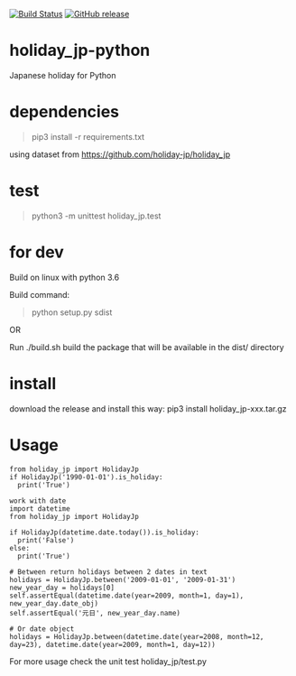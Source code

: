 [![Build Status](https://travis-ci.org/LUXEYS/holiday_jp-python.svg?branch=master)](https://travis-ci.org/LUXEYS/holiday_jp-python)
 [![GitHub release](https://img.shields.io/github/release/LUXEYS/holiday_jp-python.svg)](https://github.com/LUXEYS/holiday_jp-python/releases)

# holiday_jp-python

Japanese holiday for Python

# dependencies
> pip3 install -r requirements.txt

using dataset from https://github.com/holiday-jp/holiday_jp

# test
> python3 -m unittest holiday_jp.test

# for dev
Build on linux with python 3.6

Build command:
> python setup.py sdist

OR

Run ./build.sh
build the package that will be available in the dist/ directory

# install

download the release and install this way:
pip3 install holiday_jp-xxx.tar.gz

# Usage

```
from holiday_jp import HolidayJp
if HolidayJp('1990-01-01').is_holiday:
  print('True')

work with date
import datetime
from holiday_jp import HolidayJp

if HolidayJp(datetime.date.today()).is_holiday:
  print('False')
else:
  print('True')

# Between return holidays between 2 dates in text
holidays = HolidayJp.between('2009-01-01', '2009-01-31')
new_year_day = holidays[0]
self.assertEqual(datetime.date(year=2009, month=1, day=1), new_year_day.date_obj)
self.assertEqual('元日', new_year_day.name)

# Or date object
holidays = HolidayJp.between(datetime.date(year=2008, month=12, day=23), datetime.date(year=2009, month=1, day=12))
```

For more usage check the unit test holiday_jp/test.py
